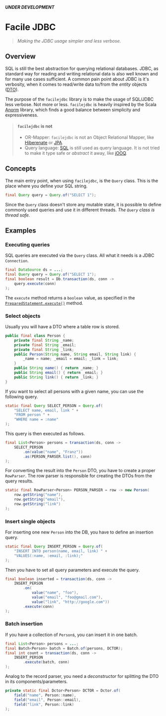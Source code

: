**_UNDER DEVELOPMENT_**

# Facile JDBC

> _Making the JDBC usage simpler and less verbose._

## Overview

SQL is still the best abstraction for querying relational databases. JDBC, as standard way for reading and writing relational data is also well known and for many use cases sufficient. A common pain point about JDBC is it's verbosity, when it comes to read/write data to/from the _entity_ objects ([DTO](https://en.wikipedia.org/wiki/Data_transfer_object)). 
 
 The purpose of the `facilejdbc` library is to make the usage of SQL/JDBC less verbose. Not more or less. `facilejdbc` is heavily inspired by the Scala [Anorm](https://playframework.github.io/anorm/) library, which finds a good balance between simplicity and expressiveness.

> #### `facilejdbc` is not
>
> * OR-Mapper: `facilejdbc` is not an Object Relational Mapper, like [Hiberenate](https://hibernate.org/) or [JPA](https://docs.oracle.com/javaee/7/tutorial/partpersist.htm).
> * Query language: [SQL]() is still used as query language. It is not tried to make it type safe or _abstract_ it away, like [jOOQ](https://www.jooq.org/).


## Concepts

The main entry point, when using `facilejdbc`, is the `Query` class. This is the place where you define your SQL string.

```java
final Query query = Query.of("SELECT 1");
```

Since the `Query` class doesn't store any mutable state, it is possible to define commonly used queries and use it in different threads. _The `Query` class is thread safe._ 


## Examples

### Executing queries

SQL queries are executed via the `Query` class. All what it needs is a JDBC `Connection`.

```java
final DataSource ds = ...;
final Query query = Query.of("SELECT 1");
final boolean result = Db.transaction(ds, conn -> 
    query.execute(conn)
);
```

The `execute` method returns a `boolean` value, as specified in the [`PreparedStatement.execute()`](https://docs.oracle.com/en/java/javase/11/docs/api/java.sql/java/sql/PreparedStatement.html#execute()) method.

### Select objects

Usually you will have a DTO where a table row is stored.

```java
public final class Person { 
    private final String _name;
    private final String _email;
    private final String _link;
    public Person(String name, String email, String link) { 
    	_name = name; _email = email; _link = link; 
    }
    public String name() { return _name; }
    public String email() { return _email; }
    public String link() { return _link; }
}
```

If you want to select all persons with a given name, you can use the following query.

```java
static final Query SELECT_PERSON = Query.of(
    "SELECT name, email, link " +
    "FROM person " +
    "WHERE name = :name"
);
```

This query is then executed as follows.

```java
final List<Person> persons = transaction(ds, conn ->
    SELECT_PERSON
        .on(value("name", "Franz"))
        .as(PERSON_PARSER.list(), conn)
);
```

For converting the result into the `Person` DTO, you have to create a proper `RowParser`. The row parser is responsible for creating the DTOs from the query results.

```java
static final RowParser<Person> PERSON_PARSER = row -> new Person(
    row.getString("name"),
    row.getString("email"),
    row.getString("link")
);
```

### Insert single objects

For inserting one new `Person` into the DB, you have to define an insertion query. 

```java
static final Query INSERT_PERSON = Query.of(
    "INSERT INTO person(name, email, link) " +
    "VALUES(:name, :email, :link);"
);
```

Then you have to set all query parameters and execute the query.

```java
final boolean inserted = transaction(ds, conn ->
    INSERT_PERSON
        .on(
            value("name", "foo"),
            value("email", "foo@gmail.com"),
            value("link", "http://google.com"))
        .execute(conn)
);
```

### Batch insertion

If you have a collection of `Person`s, you can insert it in one batch.

```java
final List<Person> persons = ...;
final Batch<Person> batch = Batch.of(persons, DCTOR);
final int count = transaction(ds, conn ->
    INSERT_PERSON
        .execute(batch, conn)
);
```

Analog to the record parser, you need a _deconstructor_ for splitting the DTO in its components/parameters.

```java
private static final Dctor<Person> DCTOR = Dctor.of(
    field("name", Person::name),
    field("email", Person::email),
    field("link", Person::link)
);
```
